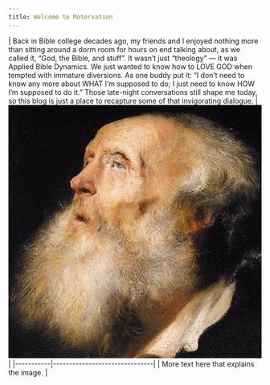 ```yaml
---
title: Welcome to Motervation
---
```


| Back in Bible college decades ago, my friends and I enjoyed nothing more than sitting around a dorm room for hours on end talking about, as we called it, “God, the Bible, and stuff”. It wasn’t just “theology” — it was Applied Bible Dynamics. We just wanted to know how to LOVE GOD when tempted with immature diversions. As one buddy put it: “I don’t need to know any more about WHAT I’m supposed to do; I just need to know HOW I’m supposed to do it.”
Those late-night conversations still shape me today, so this blog is just a place to recapture some of that invigorating dialogue. | ![Alt text](/images/old_man2_sq.jpg) |
|-----------|-------------------------------|
| More text here that explains the image. |  


